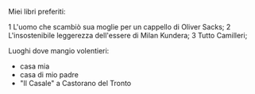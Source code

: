 Miei libri preferiti:

1 L'uomo che scambiò sua moglie per un cappello di Oliver Sacks;
2 L'insostenibile leggerezza dell'essere di Milan Kundera; 
3 Tutto Camilleri;


Luoghi dove mangio volentieri:

- casa mia
- casa di mio padre
- "Il Casale" a Castorano del Tronto
